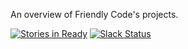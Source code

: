 An overview of Friendly Code's projects.

[![Stories in Ready](https://badge.waffle.io/friendlycode/projects.svg?label=ready&title=stories)](http://waffle.io/friendlycode/projects)
[![Slack Status](https://slackin-friendlycode.herokuapp.com/badge.svg)](https://slackin-friendlycode.herokuapp.com)
